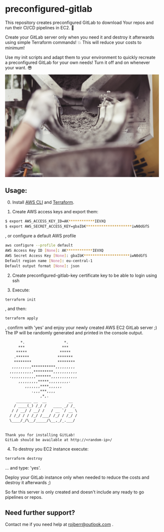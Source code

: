 # preconfigured-gitlab

This repository creates preconfigured GitLab to download Your repos and run their CI/CD pipelines in EC2. 🔨

Create your GitLab server only when you need it and destroy it afterwards using simple Terraform commands! 💥
This will reduce your costs to minimum!  

Use my init scripts and adapt them to your environment to quickly recreate a preconfigured GitLab for your own needs! Turn it off and on whenever your want. 😎

![Foto von Life Of Pix - Fliessender Zement](./img/readme-cement.jpg)

## Usage:

0) Install [AWS CLI](https://docs.aws.amazon.com/cli/latest/userguide/getting-started-install.html) and [Terraform](https://learn.hashicorp.com/tutorials/terraform/install-cli).

1) Create AWS access keys and export them:
```bash
$ export AWS_ACCESS_KEY_ID=AK************IEVXQ
$ export AWS_SECRET_ACCESS_KEY=gbaIbK*********************iwN0dGfS
```
, or configure a default AWS profile
```bash
aws configure --profile default
AWS Access Key ID [None]: AK************IEVXQ
AWS Secret Access Key [None]: gbaIbK*********************iwN0dGfS
Default region name [None]: eu-central-1
Default output format [None]: json
```

2) Create preconfigured-gitlab-key certificate key to be able to login using ssh

3) Execute:
```bash
terraform init
```
, and then:
```bash
terraform apply
```
, confirm with 'yes' and enjoy your newly created AWS EC2 GitLab server ;) The IP will be randomly generated and printed in the console output.

```
       *.                  *.
      ***                 ***
     *****               *****
    .******             *******
    ********            ********
   ,,,,,,,,,***********,,,,,,,,,
  ,,,,,,,,,,,*********,,,,,,,,,,,
  .,,,,,,,,,,,*******,,,,,,,,,,,,
      ,,,,,,,,,*****,,,,,,,,,.
         ,,,,,,,****,,,,,,
            .,,,***,,,,
                ,*,.
     _______ __  __          __
    / ____(_) /_/ /   ____ _/ /_
   / / __/ / __/ /   / __ `/ __ \
  / /_/ / / /_/ /___/ /_/ / /_/ /
  \____/_/\__/_____/\__,_/_.___/


Thank you for installing GitLab!
GitLab should be available at http://<random-ip>/
```

4) To destroy you EC2 instance execute:
```bash
terraform destroy
```
... and type: 'yes'.

Deploy your GitLab instance only when needed to reduce the costs and destroy it afterwards ;)

So far this server is only created and doesn't include any ready to go pipelines or repos.

## Need further support?

Contact me if you need help at rojberr@outlook.com .  
